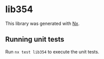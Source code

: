 # lib354

This library was generated with [Nx](https://nx.dev).

## Running unit tests

Run `nx test lib354` to execute the unit tests.
